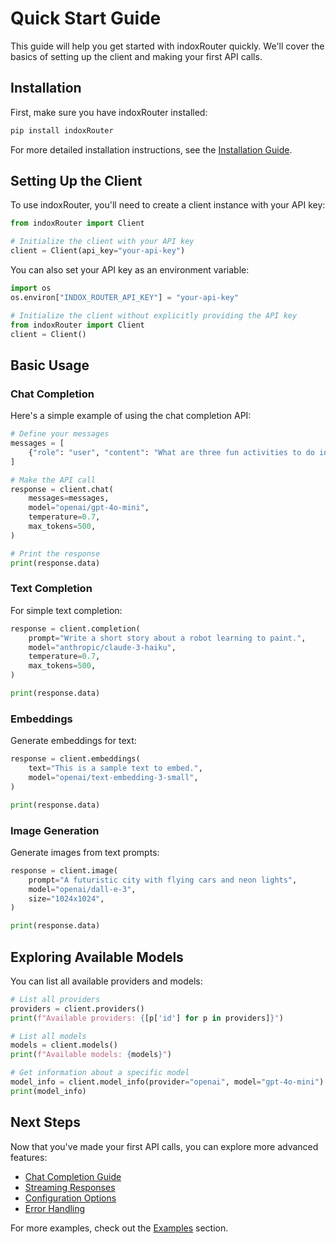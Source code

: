# Quick Start Guide

This guide will help you get started with indoxRouter quickly. We'll cover the basics of setting up the client and making your first API calls.

## Installation

First, make sure you have indoxRouter installed:

```bash
pip install indoxRouter
```

For more detailed installation instructions, see the [Installation Guide](installation.md).

## Setting Up the Client

To use indoxRouter, you'll need to create a client instance with your API key:

```python
from indoxRouter import Client

# Initialize the client with your API key
client = Client(api_key="your-api-key")
```

You can also set your API key as an environment variable:

```python
import os
os.environ["INDOX_ROUTER_API_KEY"] = "your-api-key"

# Initialize the client without explicitly providing the API key
from indoxRouter import Client
client = Client()
```

## Basic Usage

### Chat Completion

Here's a simple example of using the chat completion API:

```python
# Define your messages
messages = [
    {"role": "user", "content": "What are three fun activities to do in New York?"}
]

# Make the API call
response = client.chat(
    messages=messages,
    model="openai/gpt-4o-mini",
    temperature=0.7,
    max_tokens=500,
)

# Print the response
print(response.data)
```

### Text Completion

For simple text completion:

```python
response = client.completion(
    prompt="Write a short story about a robot learning to paint.",
    model="anthropic/claude-3-haiku",
    temperature=0.7,
    max_tokens=500,
)

print(response.data)
```

### Embeddings

Generate embeddings for text:

```python
response = client.embeddings(
    text="This is a sample text to embed.",
    model="openai/text-embedding-3-small",
)

print(response.data)
```

### Image Generation

Generate images from text prompts:

```python
response = client.image(
    prompt="A futuristic city with flying cars and neon lights",
    model="openai/dall-e-3",
    size="1024x1024",
)

print(response.data)
```

## Exploring Available Models

You can list all available providers and models:

```python
# List all providers
providers = client.providers()
print(f"Available providers: {[p['id'] for p in providers]}")

# List all models
models = client.models()
print(f"Available models: {models}")

# Get information about a specific model
model_info = client.model_info(provider="openai", model="gpt-4o-mini")
print(model_info)
```

## Next Steps

Now that you've made your first API calls, you can explore more advanced features:

- [Chat Completion Guide](chat.md)
- [Streaming Responses](streaming.md)
- [Configuration Options](configuration.md)
- [Error Handling](../examples/errors.md)

For more examples, check out the [Examples](../examples/) section.
